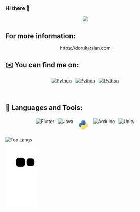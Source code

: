 ### Hi there 👋
<p align="center">
<img src="https://media.giphy.com/media/L3bj6t3opdeNddYCyl/giphy.gif"
</p>
  
## For more information:
<p align = "center">
 https://dorukarslan.com
  
</p>
  
## ✉️ You can find me on:
<p align="center">
<a href="https://dorukarslan.com/" target="_blank" rel="noopener noreferrer"> <img src="https://upload.wikimedia.org/wikipedia/commons/9/93/Wordpress_Blue_logo.png" alt="Python" height="40" style="vertical-align:top; margin:4px"></a>
<a href="https://www.linkedin.com/in/doruk-arslan-a084bb207/" target="_blank" rel="noopener noreferrer"> <img src="https://www.pngall.com/wp-content/uploads/2016/07/Linkedin-Download-PNG.png" alt="Python" height="40" style="vertical-align:top; margin:4px"></a>
<a href="mailto:doruk.arslan@tedu.edu.tr"> <img src="https://www.freepnglogos.com/uploads/logo-gmail-png/logo-gmail-png-gmail-icon-download-png-and-vector-1.png" alt="Python" height="40" style="vertical-align:top; margin:4px"></a>
</p>

<br />


## 🧰 Languages and Tools:
<p align="center">
<img src="https://www.muratoner.net/wp-content/uploads/2019/01/flutterlogo.png" alt="Flutter" height="40" style="vertical-align:top; margin:4px">
<img src="https://brandslogos.com/wp-content/uploads/images/large/java-logo-1.png" alt="Java" height="40" style="vertical-align:top; margin:4px">
<img src="https://raw.githubusercontent.com/github/explore/80688e429a7d4ef2fca1e82350fe8e3517d3494d/topics/python/python.png" alt="Python" height="40" style="vertical-align:top; margin:4px">
<img src="https://cdn.freebiesupply.com/logos/thumbs/2x/arduino-logo.png" alt="Arduino" height="40" style="vertical-align:top; margin:4px">
<img src="https://upload.wikimedia.org/wikipedia/commons/8/8a/Official_unity_logo.png" alt="Unity" height="40" style="vertical-align:top; margin:4px">


</p>


  
![Top Langs](https://github-readme-stats.vercel.app/api/top-langs/?username=dorukarslan&hide=Objective-C,assembly,TeX,HTML&theme=tokyonight)

![snake svg](https://github.com/dorukarslan/dorukarslan/blob/output/github-contribution-grid-snake.svg)
  

<!--
**dorukarslan/dorukarslan** is a ✨ _special_ ✨ repository because its `README.md` (this file) appears on your GitHub profile.

Here are some ideas to get you started:

- 🔭 I’m currently working on ...
- 🌱 I’m currently learning ...
- 👯 I’m looking to collaborate on ...
- 🤔 I’m looking for help with ...
- 💬 Ask me about ...
- 📫 How to reach me: ...
- 😄 Pronouns: ...
- ⚡ Fun fact: ...
- ![snake svg](https://github.com/YOUR_USERNAME/YOUR_USERNAME/blob/output/github-contribution-grid-snake.svg)
